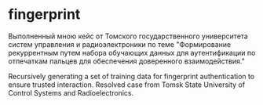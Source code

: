 # fingerprint
Выполненный мною кейс от Томского государственного университета систем управления и радиоэлектроники по теме "Формирование рекуррентным путем набора обучающих данных для аутентификации по отпечаткам пальцев для обеспечения доверенного взаимодействия."

Recursively generating a set of training data for fingerprint authentication to ensure trusted interaction. 
Resolved case from Tomsk State University of Control Systems and Radioelectronics.
